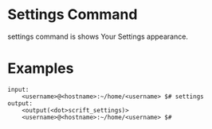# Settings Command

settings command is shows  Your Settings appearance. 

# Examples 

```
input:
    <username>@<hostname>:~/home/<username> $# settings
output:
    <output(<dot>scrift_settings)>
    <username>@<hostname>:~/home/<username> $# 
```
